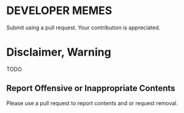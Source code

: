 # DEVELOPER MEMES
Submit using a pull request. Your contribution is appreciated.

# Disclaimer, Warning
TODO

## Report Offensive or Inappropriate Contents
Please use a pull request to report contents and or request removal. 

